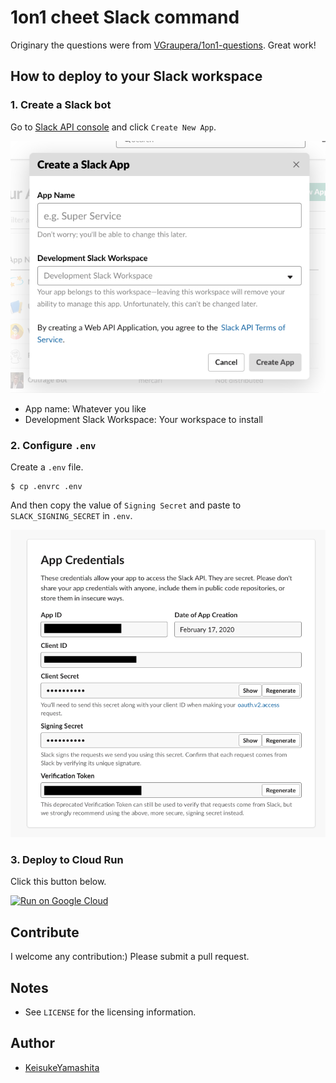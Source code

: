 # 1on1 cheet Slack command

Originary the questions were from [VGraupera/1on1-questions](https://github.com/VGraupera/1on1-questions). Great work!

## How to deploy to your Slack workspace

### 1. Create a Slack bot

Go to [Slack API console](https://api.slack.com/apps) and click `Create New App`.

![Create a slack app](./_docs/images/create_a_slack_app.png)

* App name: Whatever you like
* Development Slack Workspace: Your workspace to install

### 2. Configure `.env`

Create a `.env` file.

```console
$ cp .envrc .env
```

And then copy the value of `Signing Secret` and paste to `SLACK_SIGNING_SECRET` in `.env`.

![Sign secret](./_docs/images/sign_secret.png)

### 3. Deploy to Cloud Run

Click this button below. 

[![Run on Google Cloud](https://deploy.cloud.run/button.svg)](https://deploy.cloud.run)

## Contribute

I welcome any contribution:) Please submit a pull request.

## Notes

* See `LICENSE` for the licensing information.

## Author

* [KeisukeYamashita](https://github.com/KeisukeYamashita)
